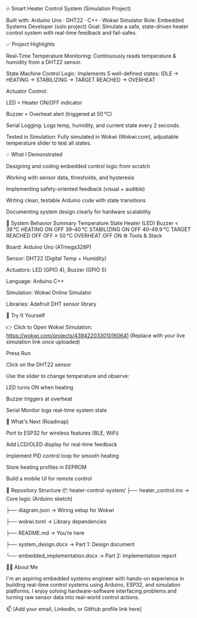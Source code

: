 🔥 Smart Heater Control System (Simulation Project)

Built with: Arduino Uno · DHT22 · C++ · Wokwi Simulator
Role: Embedded Systems Developer (solo project)
Goal: Simulate a safe, state-driven heater control system with real-time feedback and fail-safes.

✅ Project Highlights

Real-Time Temperature Monitoring:
Continuously reads temperature & humidity from a DHT22 sensor.

State Machine Control Logic:
Implements 5 well-defined states:
IDLE → HEATING → STABILIZING → TARGET REACHED → OVERHEAT

Actuator Control:

LED = Heater ON/OFF indicator

Buzzer = Overheat alert (triggered at 50 °C)

Serial Logging:
Logs temp, humidity, and current state every 2 seconds.

Tested in Simulation:
Fully simulated in Wokwi (Wokwi.com), adjustable temperature slider to test all states.

💡 What I Demonstrated

Designing and coding embedded control logic from scratch

Working with sensor data, thresholds, and hysteresis

Implementing safety-oriented feedback (visual + audible)

Writing clean, testable Arduino code with state transitions

Documenting system design clearly for hardware scalability

🧠 System Behavior Summary
Temperature	State	Heater (LED)	Buzzer
< 39 °C	HEATING	ON	OFF
39–40 °C	STABILIZING	ON	OFF
40–49.9 °C	TARGET REACHED	OFF	OFF
≥ 50 °C	OVERHEAT	OFF	ON
⚙️ Tools & Stack

Board: Arduino Uno (ATmega328P)

Sensor: DHT22 (Digital Temp + Humidity)

Actuators: LED (GPIO 4), Buzzer (GPIO 5)

Language: Arduino C++

Simulation: Wokwi Online Simulator

Libraries: Adafruit DHT sensor library

🚀 Try It Yourself

👉 Click to Open Wokwi Simulation: https://wokwi.com/projects/439422033010160641
(Replace with your live simulation link once uploaded)

Press Run

Click on the DHT22 sensor

Use the slider to change temperature and observe:

LED turns ON when heating

Buzzer triggers at overheat

Serial Monitor logs real-time system state

🧭 What's Next (Roadmap)

Port to ESP32 for wireless features (BLE, WiFi)

Add LCD/OLED display for real-time feedback

Implement PID control loop for smooth heating

Store heating profiles in EEPROM

Build a mobile UI for remote control

📁 Repository Structure
📦 heater-control-system/
├── heater_control.ino     → Core logic (Arduino sketch)

├── diagram.json           → Wiring setup for Wokwi

├── wokwi.toml             → Library dependencies

├── README.md              → You’re here

├── system_design.docx     → Part 1: Design document

└── embedded_implementation.docx → Part 2: Implementation report

🧑‍💻 About Me

I'm an aspiring embedded systems engineer with hands-on experience in building real-time control systems using Arduino, ESP32, and simulation platforms. I enjoy solving hardware-software interfacing problems and turning raw sensor data into real-world control actions.

📫 [Add your email, LinkedIn, or GitHub profile link here]
